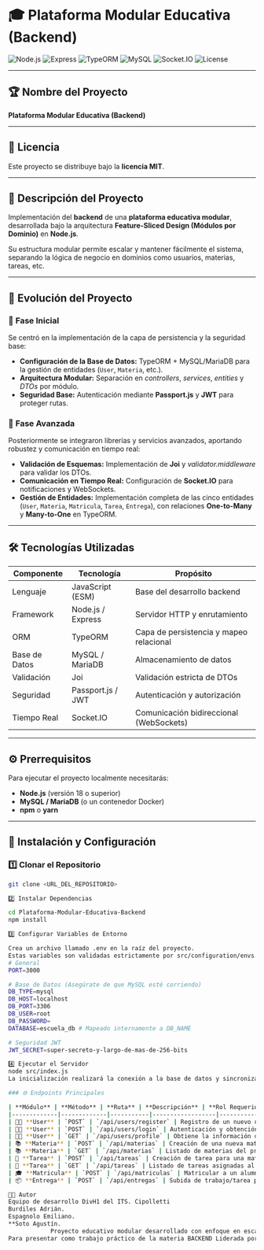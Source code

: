 # 🎓 Plataforma Modular Educativa (Backend)

![Node.js](https://img.shields.io/badge/Node.js-18+-green?logo=node.js)
![Express](https://img.shields.io/badge/Express.js-Framework-lightgrey?logo=express)
![TypeORM](https://img.shields.io/badge/TypeORM-Data%20Mapper-orange?logo=typeorm)
![MySQL](https://img.shields.io/badge/MySQL-Database-blue?logo=mysql)
![Socket.IO](https://img.shields.io/badge/Socket.IO-Realtime-black?logo=socket.io)
![License](https://img.shields.io/badge/License-MIT-yellow.svg)

---

## 🏆 Nombre del Proyecto
**Plataforma Modular Educativa (Backend)**

---

## 📜 Licencia
Este proyecto se distribuye bajo la **licencia MIT**.

---

## 📝 Descripción del Proyecto
Implementación del **backend** de una **plataforma educativa modular**, desarrollada bajo la arquitectura **Feature-Sliced Design (Módulos por Dominio)** en **Node.js**.

Su estructura modular permite escalar y mantener fácilmente el sistema, separando la lógica de negocio en dominios como usuarios, materias, tareas, etc.

---

## 🚀 Evolución del Proyecto

### 🔹 **Fase Inicial**
Se centró en la implementación de la capa de persistencia y la seguridad base:

- **Configuración de la Base de Datos:** TypeORM + MySQL/MariaDB para la gestión de entidades (`User`, `Materia`, etc.).  
- **Arquitectura Modular:** Separación en *controllers*, *services*, *entities* y *DTOs* por módulo.  
- **Seguridad Base:** Autenticación mediante **Passport.js** y **JWT** para proteger rutas.  

### 🔹 **Fase Avanzada**
Posteriormente se integraron librerías y servicios avanzados, aportando robustez y comunicación en tiempo real:

- **Validación de Esquemas:** Implementación de **Joi** y *validator.middleware* para validar los DTOs.  
- **Comunicación en Tiempo Real:** Configuración de **Socket.IO** para notificaciones y WebSockets.  
- **Gestión de Entidades:** Implementación completa de las cinco entidades (`User`, `Materia`, `Matricula`, `Tarea`, `Entrega`), con relaciones **One-to-Many** y **Many-to-One** en TypeORM.

---

## 🛠️ Tecnologías Utilizadas

| **Componente** | **Tecnología** | **Propósito** |
|----------------|----------------|----------------|
| Lenguaje | JavaScript (ESM) | Base del desarrollo backend |
| Framework | Node.js / Express | Servidor HTTP y enrutamiento |
| ORM | TypeORM | Capa de persistencia y mapeo relacional |
| Base de Datos | MySQL / MariaDB | Almacenamiento de datos |
| Validación | Joi | Validación estricta de DTOs |
| Seguridad | Passport.js / JWT | Autenticación y autorización |
| Tiempo Real | Socket.IO | Comunicación bidireccional (WebSockets) |

---

## ⚙️ Prerrequisitos

Para ejecutar el proyecto localmente necesitarás:

- **Node.js** (versión 18 o superior)
- **MySQL / MariaDB** (o un contenedor Docker)
- **npm** o **yarn**

---

## 🚀 Instalación y Configuración

### 1️⃣ Clonar el Repositorio
```bash
git clone <URL_DEL_REPOSITORIO>

2️⃣ Instalar Dependencias

cd Plataforma-Modular-Educativa-Backend
npm install

3️⃣ Configurar Variables de Entorno

Crea un archivo llamado .env en la raíz del proyecto.
Estas variables son validadas estrictamente por src/configuration/envs.js.
# General
PORT=3000

# Base de Datos (Asegúrate de que MySQL esté corriendo)
DB_TYPE=mysql
DB_HOST=localhost
DB_PORT=3306
DB_USER=root
DB_PASSWORD=
DATABASE=escuela_db # Mapeado internamente a DB_NAME

# Seguridad JWT
JWT_SECRET=super-secreto-y-largo-de-mas-de-256-bits

4️⃣ Ejecutar el Servidor
node src/index.js
La inicialización realizará la conexión a la base de datos y sincronizará las entidades (creando las tablas si no existen).

### 🌐 Endpoints Principales

| **Módulo** | **Método** | **Ruta** | **Descripción** | **Rol Requerido** | **Estado** |
|-------------|-------------|-----------|------------------|-------------------|-------------|
| 🧑‍🎓 **User** | `POST` | `/api/users/register` | Registro de un nuevo usuario (Alumno, Profesor o Admin). | Público | ✅ 201 |
| 🧑‍🎓 **User** | `POST` | `/api/users/login` | Autenticación y obtención de un token JWT. | Público | ✅ 200 |
| 🧑‍🎓 **User** | `GET` | `/api/users/profile` | Obtiene la información del usuario autenticado. | Privado (JWT) | ✅ 200 |
| 📚 **Materia** | `POST` | `/api/materias` | Creación de una nueva materia. | Profesor/Admin | ✅ 201 |
| 📚 **Materia** | `GET` | `/api/materias` | Listado de materias del profesor logueado. | Profesor | ✅ 200 |
| 📝 **Tarea** | `POST` | `/api/tareas` | Creación de tarea para una materia. | Profesor/Admin | ✅ 201 |
| 📝 **Tarea** | `GET` | `/api/tareas` | Listado de tareas asignadas al alumno. | Alumno | ✅ 200 |
| 🎓 **Matricula** | `POST` | `/api/matriculas` | Matricular a un alumno en una materia. | Admin/Profesor | ✅ 201 |
| 📦 **Entrega** | `POST` | `/api/entregas` | Subida de trabajo/tarea por el alumno. | Alumno | ✅ 201 |

👨‍💻 Autor
Equipo de desarrollo DivH1 del ITS. Cipolletti
Burdiles Adrián.
Espagnolo Emiliano.
**Soto Agustín.
            Proyecto educativo modular desarrollado con enfoque en escalabilidad, mantenibilidad y buenas prácticas en Node.js.
Para presentar como trabajo práctico de la materia BACKEND Liderada por el Profesor Aqueveque Roberto.
